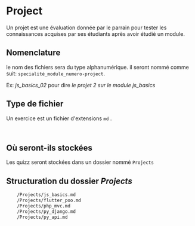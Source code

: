#  Project
Un projet est une évaluation donnée par le parrain pour tester les connaissances acquises  par ses étudiants  après avoir étudié un module.

## Nomenclature
le nom des fichiers sera du type alphanumérique.
il seront nommé comme suit: ``specialité_module_numero-project``.
 
Ex: *js_basics_02* pour dire *le projet 2  sur le module js_basics*

## Type de fichier
Un exercice est un fichier d'extensions ``md`` .

```md
	
```

## Où seront-ils stockées 
Les quizz seront stockées dans un dossier nommé `` Projects `` 
## Structuration du dossier *Projects*
```txt
	/Projects/js_basics.md
	/Projects/flutter_poo.md
	/Projects/php_mvc.md
	/Projects/py_django.md
	/Projects/py_api.md
```